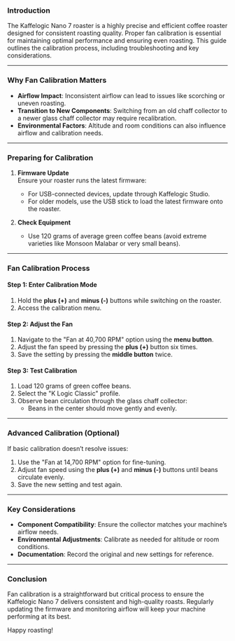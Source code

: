 ### Introduction

The Kaffelogic Nano 7 roaster is a highly precise and efficient coffee roaster designed for consistent roasting quality. Proper fan calibration is essential for maintaining optimal performance and ensuring even roasting. This guide outlines the calibration process, including troubleshooting and key considerations.

---

### Why Fan Calibration Matters

- **Airflow Impact**: Inconsistent airflow can lead to issues like scorching or uneven roasting.
- **Transition to New Components**: Switching from an old chaff collector to a newer glass chaff collector may require recalibration.
- **Environmental Factors**: Altitude and room conditions can also influence airflow and calibration needs.

---

### Preparing for Calibration

1. **Firmware Update**  
    Ensure your roaster runs the latest firmware:
    
    - For USB-connected devices, update through Kaffelogic Studio.
    - For older models, use the USB stick to load the latest firmware onto the roaster.
2. **Check Equipment**
    
    - Use 120 grams of average green coffee beans (avoid extreme varieties like Monsoon Malabar or very small beans).

---

### Fan Calibration Process

#### Step 1: Enter Calibration Mode

1. Hold the **plus (+)** and **minus (-)** buttons while switching on the roaster.
2. Access the calibration menu.

#### Step 2: Adjust the Fan

1. Navigate to the "Fan at 40,700 RPM" option using the **menu button**.
2. Adjust the fan speed by pressing the **plus (+)** button six times.
3. Save the setting by pressing the **middle button** twice.

#### Step 3: Test Calibration

1. Load 120 grams of green coffee beans.
2. Select the "K Logic Classic" profile.
3. Observe bean circulation through the glass chaff collector:
    - Beans in the center should move gently and evenly.

---

### Advanced Calibration (Optional)

If basic calibration doesn’t resolve issues:

1. Use the "Fan at 14,700 RPM" option for fine-tuning.
2. Adjust fan speed using the **plus (+)** and **minus (-)** buttons until beans circulate evenly.
3. Save the new setting and test again.

---

### Key Considerations

- **Component Compatibility**: Ensure the collector matches your machine’s airflow needs.
- **Environmental Adjustments**: Calibrate as needed for altitude or room conditions.
- **Documentation**: Record the original and new settings for reference.

---

### Conclusion

Fan calibration is a straightforward but critical process to ensure the Kaffelogic Nano 7 delivers consistent and high-quality roasts. Regularly updating the firmware and monitoring airflow will keep your machine performing at its best.

Happy roasting!
